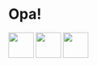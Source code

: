 # Opa!

<img src="https://cdn.jsdelivr.net/gh/devicons/devicon@latest/icons/html5/html5-original-wordmark.svg" style="width: 50px; display:inline-block;" />


<img src="https://cdn.jsdelivr.net/gh/devicons/devicon@latest/icons/css3/css3-original-wordmark.svg" style="width: 50px; display:inline-block;" />


<img src="https://cdn.jsdelivr.net/gh/devicons/devicon@latest/icons/python/python-original-wordmark.svg" style="width: 50px; display: inline-block;" />
